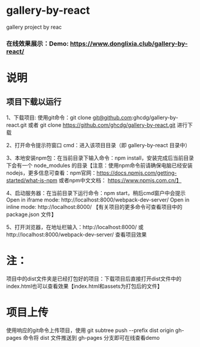 # gallery-by-react
gallery project by reac

### 在线效果展示：Demo: https://www.donglixia.club/gallery-by-react/

# 说明


## 项目下载以运行
1、下载项目: 使用git命令：git clone git@github.com:ghcdg/gallery-by-react.git     或者 git clone https://github.com/ghcdg/gallery-by-react.git 进行下载

2、打开命令提示符窗口 cmd：进入该项目目录（即 gallery-by-react 目录中）

3、本地安装npm包：在当前目录下输入命令：npm install，安装完成后当前目录下会有一个 node_modules 的目录【注意：使用npm命令前请确保电脑已经安装nodejs，更多信息可查看：npm官网：https://docs.npmjs.com/getting-started/what-is-npm  或者npm中文文档： https://www.npmjs.com.cn/】

4、启动服务器：在当前目录下运行命令：npm start，稍后cmd窗户中会提示  Open in iframe mode:  http://localhost:8000/webpack-dev-server/
  Open in inline mode:  http://localhost:8000/ 【有关项目的更多命令可查看项目中的 package.json 文件】

5、打开浏览器，在地址栏输入：http://localhost:8000/ 或 http://localhost:8000/webpack-dev-server/ 查看项目效果

# 注：

项目中的dist文件夹是已经打包好的项目：下载项目后直接打开dist文件中的index.html也可以查看效果【index.html和assets为打包后的文件】

# 项目上传

使用响应的git命令上传项目，使用 git subtree push --prefix dist origin gh-pages 命令将 dist 文件推送到 gh-pages 分支即可在线查看demo 
